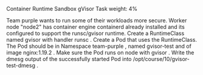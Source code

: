 Container Runtime Sandbox gVisor
Task weight: 4%

Team purple wants to run some of their workloads more secure. Worker node "node2"  has container engine containerd already
installed and its configured to support the runsc/gvisor runtime.
Create a RuntimeClass named gvisor with handler runsc .
Create a Pod that uses the RuntimeClass. The Pod should be in Namespace team-purple , named gvisor-test and of image nginx:1.19.2 .
Make sure the Pod runs on node with gvisor .
Write the dmesg output of the successfully started Pod into /opt/course/10/gvisor-test-dmesg .
